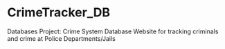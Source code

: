 # CrimeTracker_DB
Databases Project: Crime System Database Website for tracking criminals and crime at Police Departments/Jails
